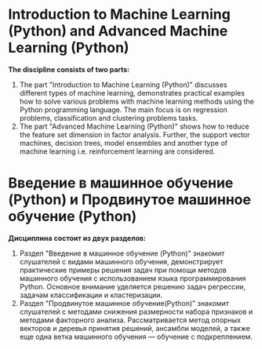 # Introduction to Machine Learning (Python) and Advanced Machine Learning (Python)
**The discipline consists of two parts:**
1. The part "Introduction to Machine Learning (Python)" discusses different types of machine learning, demonstrates practical examples how to solve various problems with machine learning methods using the Python programming language. The main focus is on regression problems, classification and clustering problems tasks.
2. The part "Advanced Machine Learning (Python)" shows how to reduce the feature set dimension in factor analysis. Further, the support vector machines, decision trees, model ensembles and another type of machine learning i.e. reinforcement learning are considered.

# Введение в машинное обучение (Python) и Продвинутое машинное обучение (Python)
**Дисциплина состоит из двух разделов:**
1. Раздел "Введение в машинное обучение (Python)" знакомит слушателей с видами машинного обучения, демонстрирует практические примеры решения задач при помощи методов машинного обучения с использованием языка программирования Python. Основное внимание уделяется решению задач регрессии, задачам классификации и кластеризации.
2. Раздел "Продвинутое машинное обучение(Python)" знакомит слушателей с методами снижения размерности набора признаков и методами факторного анализа. Рассматривается метод опорных векторов и деревья принятия решений, ансамбли моделей, а также еще одна ветка машинного обучения — обучение с подкреплением.
